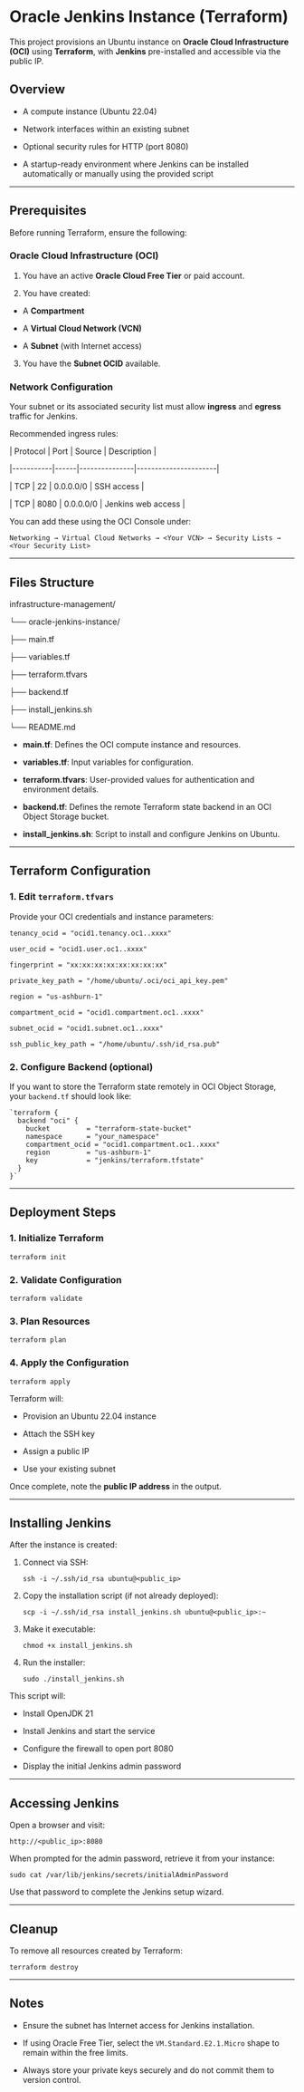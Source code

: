 
# Oracle Jenkins Instance (Terraform)

  

This project provisions an Ubuntu instance on **Oracle Cloud Infrastructure (OCI)** using **Terraform**, with **Jenkins** pre-installed and accessible via the public IP.

  

## Overview

  

- A compute instance (Ubuntu 22.04)

- Network interfaces within an existing subnet

- Optional security rules for HTTP (port 8080)

- A startup-ready environment where Jenkins can be installed automatically or manually using the provided script

  

---

  

## Prerequisites

  

Before running Terraform, ensure the following:

  

### Oracle Cloud Infrastructure (OCI)

1. You have an active **Oracle Cloud Free Tier** or paid account.

2. You have created:

- A **Compartment**

- A **Virtual Cloud Network (VCN)**

- A **Subnet** (with Internet access)

3. You have the **Subnet OCID** available.

  

### Network Configuration

Your subnet or its associated security list must allow **ingress** and **egress** traffic for Jenkins.

  

Recommended ingress rules:

  

| Protocol | Port | Source | Description |

|-----------|------|---------------|----------------------|

| TCP         | 22   | 0.0.0.0/0     | SSH access           |

| TCP         | 8080 | 0.0.0.0/0 | Jenkins web access |

  

You can add these using the OCI Console under:

`Networking → Virtual Cloud Networks → <Your VCN> → Security Lists → <Your Security List>`

  

---

  

## Files Structure

  

infrastructure-management/

└── oracle-jenkins-instance/

├── main.tf

├── variables.tf

├── terraform.tfvars

├── backend.tf

├── install_jenkins.sh

└── README.md

  
  
  

-  **main.tf**: Defines the OCI compute instance and resources.

-  **variables.tf**: Input variables for configuration.

-  **terraform.tfvars**: User-provided values for authentication and environment details.

-  **backend.tf**: Defines the remote Terraform state backend in an OCI Object Storage bucket.

-  **install_jenkins.sh**: Script to install and configure Jenkins on Ubuntu.

  

---

  

## Terraform Configuration

  

### 1. Edit `terraform.tfvars`

  

Provide your OCI credentials and instance parameters:

  


    tenancy_ocid = "ocid1.tenancy.oc1..xxxx"
    
    user_ocid = "ocid1.user.oc1..xxxx"
    
    fingerprint = "xx:xx:xx:xx:xx:xx:xx:xx"
    
    private_key_path = "/home/ubuntu/.oci/oci_api_key.pem"
    
    region = "us-ashburn-1"
    
    compartment_ocid = "ocid1.compartment.oc1..xxxx"
    
    subnet_ocid = "ocid1.subnet.oc1..xxxx"
    
    ssh_public_key_path = "/home/ubuntu/.ssh/id_rsa.pub"



### 2. Configure Backend (optional)

If you want to store the Terraform state remotely in OCI Object Storage, your `backend.tf` should look like:

    `terraform {
      backend "oci" {
        bucket         = "terraform-state-bucket"
        namespace      = "your_namespace"
        compartment_ocid = "ocid1.compartment.oc1..xxxx"
        region         = "us-ashburn-1"
        key            = "jenkins/terraform.tfstate"
      }
    }` 

----------

## Deployment Steps

### 1. Initialize Terraform

`terraform init` 

### 2. Validate Configuration

`terraform validate` 

### 3. Plan Resources

`terraform plan` 

### 4. Apply the Configuration

`terraform apply` 

Terraform will:

-   Provision an Ubuntu 22.04 instance
    
-   Attach the SSH key
    
-   Assign a public IP
    
-   Use your existing subnet
    

Once complete, note the **public IP address** in the output.

----------

## Installing Jenkins

After the instance is created:

1.  Connect via SSH:
    
    `ssh -i ~/.ssh/id_rsa ubuntu@<public_ip>` 
    
2.  Copy the installation script (if not already deployed):
    
    `scp -i ~/.ssh/id_rsa install_jenkins.sh ubuntu@<public_ip>:~` 
    
3.  Make it executable:
    
    `chmod +x install_jenkins.sh` 
    
4.  Run the installer:
    
    `sudo ./install_jenkins.sh` 
    

This script will:

-   Install OpenJDK 21
    
-   Install Jenkins and start the service
    
-   Configure the firewall to open port 8080
    
-   Display the initial Jenkins admin password
    

----------

## Accessing Jenkins

Open a browser and visit:

`http://<public_ip>:8080` 

When prompted for the admin password, retrieve it from your instance:

`sudo cat /var/lib/jenkins/secrets/initialAdminPassword` 

Use that password to complete the Jenkins setup wizard.

----------

## Cleanup

To remove all resources created by Terraform:

`terraform destroy` 

----------

## Notes

-   Ensure the subnet has Internet access for Jenkins installation.
    
-   If using Oracle Free Tier, select the `VM.Standard.E2.1.Micro` shape to remain within the free limits.
    
-   Always store your private keys securely and do not commit them to version control.